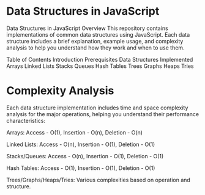 # Data Structures in JavaScript

Data Structures in JavaScript
Overview
This repository contains implementations of common data structures using JavaScript. Each data structure includes a brief explanation, example usage, and complexity analysis to help you understand how they work and when to use them.

Table of Contents
Introduction
Prerequisites
Data Structures Implemented
Arrays
Linked Lists
Stacks
Queues
Hash Tables
Trees
Graphs
Heaps
Tries


# Complexity Analysis
Each data structure implementation includes time and space complexity analysis for the major operations, helping you understand their performance characteristics:

Arrays: Access - O(1), Insertion - O(n), Deletion - O(n)

Linked Lists: Access - O(n), Insertion - O(1), Deletion - O(1)

Stacks/Queues: Access - O(n), Insertion - O(1), Deletion - O(1)

Hash Tables: Access - O(1), Insertion - O(1), Deletion - O(1)

Trees/Graphs/Heaps/Tries: Various complexities based on operation and structure.

